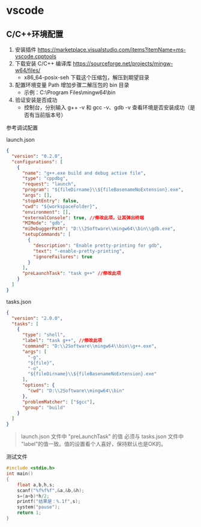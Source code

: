 # vscode

## C/C++环境配置

1. 安装插件 https://marketplace.visualstudio.com/items?itemName=ms-vscode.cpptools
2. 下载安装 C/C++ 编译库 https://sourceforge.net/projects/mingw-w64/files/
   - x86_64-posix-seh 下载这个压缩包，解压到期望目录
3. 配置环境变量 Path 增加步骤二解压包的 bin 目录
   - 示例：C:\Program Files\mingw64\bin
4. 验证安装是否成功
   - 控制台，分别输入 g++ -v 和 gcc -v、gdb -v 查看环境是否安装成功（是否有当前版本号）

参考调试配置

launch.json

```json
{
  "version": "0.2.0",
  "configurations": [
    {
      "name": "g++.exe build and debug active file",
      "type": "cppdbg",
      "request": "launch",
      "program": "${fileDirname}\\${fileBasenameNoExtension}.exe",
      "args": [],
      "stopAtEntry": false,
      "cwd": "${workspaceFolder}",
      "environment": [],
      "externalConsole": true, //修改此项，让其弹出终端
      "MIMode": "gdb",
      "miDebuggerPath": "D:\\2Software\\mingw64\\bin\\gdb.exe",
      "setupCommands": [
        {
          "description": "Enable pretty-printing for gdb",
          "text": "-enable-pretty-printing",
          "ignoreFailures": true
        }
      ],
      "preLaunchTask": "task g++" //修改此项
    }
  ]
}
```

tasks.json

```json
{
  "version": "2.0.0",
  "tasks": [
    {
      "type": "shell",
      "label": "task g++", //修改此项
      "command": "D:\\2Software\\mingw64\\bin\\g++.exe",
      "args": [
        "-g",
        "${file}",
        "-o",
        "${fileDirname}\\${fileBasenameNoExtension}.exe"
      ],
      "options": {
        "cwd": "D:\\2Software\\mingw64\\bin"
      },
      "problemMatcher": ["$gcc"],
      "group": "build"
    }
  ]
}
```

> launch.json 文件中 "preLaunchTask" 的值 必须与 tasks.json 文件中 "label"的值一致。值的设置看个人喜好，保持默认也是OK的。

测试文件
```c
#include <stdio.h>
int main()
{
    float a,b,h,s;
    scanf("%f%f%f",&a,&b,&h);
    s=(a+b)*h/2;
    printf("结果是：%.1f",s);
    system("pause");
    return 1;
}
```